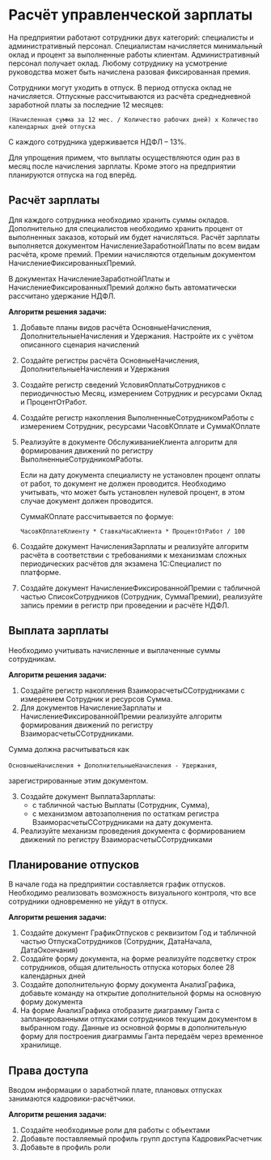 # Расчёт управленческой зарплаты

На предприятии работают сотрудники двух категорий: специалисты и административный персонал. Специалистам начисляется минимальный оклад и процент за выполненные работы клиентам. Административный персонал получает оклад. Любому сотруднику на усмотрение руководства может быть начислена разовая фиксированная премия.

Сотрудники могут уходить в отпуск. В период отпуска оклад не начисляется. Отпускные рассчитываются из расчёта среднедневной заработной платы за последние 12 месяцев:

`(Начисленная сумма за 12 мес. / Количество рабочих дней) х Количество календарных дней отпуска`

С каждого сотрудника удерживается НДФЛ – 13%.

Для упрощения примем, что выплаты осуществляются один раз в месяц после начисления зарплаты. Кроме этого на предприятии планируются отпуска на год вперёд.

## Расчёт зарплаты

Для каждого сотрудника необходимо хранить суммы окладов. Дополнительно для специалистов необходимо хранить процент от выполненных заказов, который им будет начисляться. Расчёт зарплаты выполняется документом НачислениеЗаработнойПлаты по всем видам расчёта, кроме премий. Премии начисляются отдельным документом НачислениеФиксированныхПремий.

В документах НачислениеЗаработнойПлаты и НачислениеФиксированныхПремий должно быть автоматически рассчитано удержание НДФЛ.

**Алгоритм решения задачи:**
1. Добавьте планы видов расчёта ОсновныеНачисления, ДополнительныеНачисления и Удержания. Настройте их с учётом описанного сценария начислений
2. Создайте регистры расчёта ОсновныеНачисления, ДополнительныеНачисления и Удержания
3. Создайте регистр сведений УсловияОплатыСотрудников с периодичностью Месяц, измерением Сотрудник и ресурсами Оклад и ПроцентОтРабот.
4. Создайте регистр накопления ВыполненныеСотрудникомРаботы с измерением Сотрудник, ресурсами ЧасовКОплате и СуммаКОплате
5. Реализуйте в документе ОбслуживаниеКлиента алгоритм для формирования движений по регистру ВыполненныеСотрудникомРаботы.
   
   Если на дату документа специалисту не установлен процент оплаты от работ, то документ не должен проводится. Необходимо учитывать, что может быть установлен нулевой процент, в этом случае документ должен проводится.

   СуммаКОплате рассчитывается по формуе:

   `ЧасовКОплатеКлиенту * СтавкаЧасаКлиента * ПроцентОтРабот / 100`
   
7. Создайте документ НачисленияЗарплаты и реализуйте алгоритм расчёта в соответствии с требованиями к механизмам сложных периодических расчётов для экзамена 1С:Специалист по платформе.
8. Создайте документ НачислениеФиксированнойПремии с табличной частью СписокСотрудников (Сотрудник, СуммаПремии), реализуйте запись премии в регистр при проведении и расчёте НДФЛ.

## Выплата зарплаты

Необходимо учитывать начисленные и выплаченные суммы сотрудникам.

**Алгоритм решения задачи:**
1. Создайте регистр накопления ВзаиморасчетыССотрудниками с измерением Сотрудник и ресурсов Сумма.
2. Для документов НачислениеЗарплаты и НачислениеФиксированнойПремии реализуйте алгоритм формирования движений по регистру ВзаиморасчетыССотрудниками.

Сумма должна расчитываться как

`ОсновныеНачисления + ДополнительныеНачисления - Удержания`, 

зарегистрированные этим документом.

3. Создайте документ ВыплатаЗарплаты:
    - с табличной частью Выплаты (Сотрудник, Сумма),
    - с механизмом автозаполнения по остаткам регистра ВзаиморасчетыССотрудниками на дату документа.
4. Реализуйте механизм проведения документа с формированием движений по регистру ВзаиморасчетыССотрудниками

## Планирование отпусков

В начале года на предприятии составляется график отпусков. Необходимо реализовать возможность визуального контроля, что все сотрудники одновременно не уйдут в отпуск. 

**Алгоритм решения задачи:**
1. Создайте документ ГрафикОтпусков с реквизитом Год и табличной частью ОтпускаСотрудников (Сотрудник, ДатаНачала, ДатаОкончания)
2. Создайте форму документа, на форме реализуйте подсветку строк сотрудников, общая длительность отпуска которых более 28 календарных дней
3. Создайте дополнительную форму документа АнализГрафика, добавьте команду на открытие дополнительной формы на основную форму документа
4. На форме АнализГрафика отобразите диаграмму Ганта с запланированными отпусками сотрудников текущим документом в выбранном году. Данные из основной формы в дополнительную форму для построения диаграммы Ганта передаём через временное хранилище.

## Права доступа

Вводом информации о заработной плате, плановых отпусках занимаются кадровики-расчётчики.

**Алгоритм решения задачи:**
1. Создайте необходимые роли для работы с объектами
2. Добавьте поставляемый профиль групп доступа КадровикРасчетчик
3. Добавьте в профиль роли
